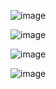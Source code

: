 ![image](https://user-images.githubusercontent.com/60442877/206948092-b29e79bb-43da-43fe-8cee-dca0ce373496.png)

![image](https://user-images.githubusercontent.com/60442877/206948127-91f9dd8e-3fc5-40ee-9ec8-ccc46a663ce0.png)

![image](https://user-images.githubusercontent.com/60442877/206948161-9f138664-98ba-4ba4-b1a0-0ec75b006ea3.png)

![image](https://user-images.githubusercontent.com/60442877/206948254-f2bfe1c3-080a-49c8-ae08-009cb404218c.png)
